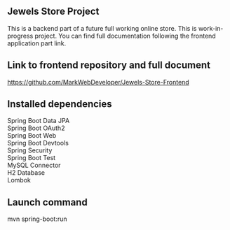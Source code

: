 ## Jewels Store Project

This is a backend part of a future full working online store. This is work-in-progress project. You can find full documentation following the frontend application part link.

## Link to frontend repository and full document

https://github.com/MarkWebDeveloper/Jewels-Store-Frontend

## Installed dependencies

Spring Boot Data JPA <br />
Spring Boot OAuth2 <br />
Spring Boot Web <br />
Spring Boot Devtools <br />
Spring Security <br />
Spring Boot Test <br />
MySQL Connector <br />
H2 Database <br />
Lombok <br />


## Launch command

mvn spring-boot:run